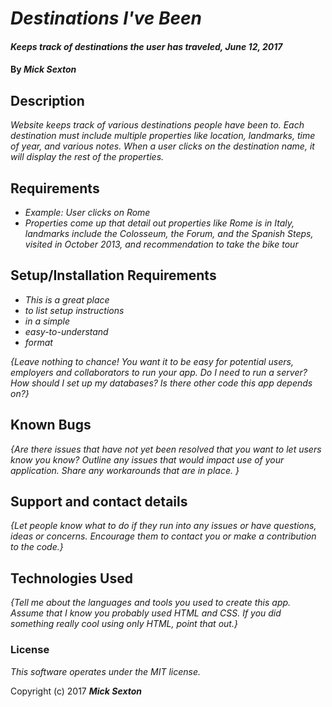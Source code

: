 # _Destinations I've Been_

#### _Keeps track of destinations the user has traveled, June 12, 2017_

#### By _**Mick Sexton**_

## Description

_Website keeps track of various destinations people have been to. Each destination must include multiple properties like location, landmarks, time of year, and various notes. When a user clicks on the destination name, it will display the rest of the properties._

## Requirements

* _Example: User clicks on Rome_
* _Properties come up that detail out properties like Rome is in Italy, landmarks include the Colosseum, the Forum, and the Spanish Steps, visited in October 2013, and recommendation to take the bike tour_

## Setup/Installation Requirements

* _This is a great place_
* _to list setup instructions_
* _in a simple_
* _easy-to-understand_
* _format_

_{Leave nothing to chance! You want it to be easy for potential users, employers and collaborators to run your app. Do I need to run a server? How should I set up my databases? Is there other code this app depends on?}_

## Known Bugs

_{Are there issues that have not yet been resolved that you want to let users know you know?  Outline any issues that would impact use of your application.  Share any workarounds that are in place. }_

## Support and contact details

_{Let people know what to do if they run into any issues or have questions, ideas or concerns.  Encourage them to contact you or make a contribution to the code.}_

## Technologies Used

_{Tell me about the languages and tools you used to create this app. Assume that I know you probably used HTML and CSS. If you did something really cool using only HTML, point that out.}_

### License

*This software operates under the MIT license.*

Copyright (c) 2017 **_Mick Sexton_**
